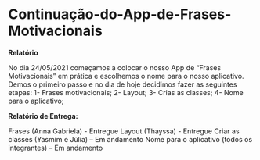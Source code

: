 # Continuação-do-App-de-Frases-Motivacionais


**Relatório**

No dia 24/05/2021 começamos a colocar o nosso App de “Frases Motivacionais” em prática e escolhemos o nome para o nosso aplicativo.
Demos o primeiro passo e no dia de hoje decidimos fazer as seguintes etapas:
1-	Frases motivacionais;
2-	Layout;
3-	Crias as classes;
4-	Nome para o aplicativo; 

**Relatório de Entrega:**

Frases (Anna Gabriela) - Entregue
Layout (Thayssa) - Entregue 
Criar as classes (Yasmim e Júlia) – Em andamento
Nome para o aplicativo (todos os integrantes) – Em andamento
